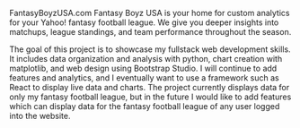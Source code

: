FantasyBoyzUSA.com
Fantasy Boyz USA is your home for custom analytics for your Yahoo! fantasy football league. 
We give you deeper insights into matchups, league standings, and team performance throughout the season.

The goal of this project is to showcase my fullstack web development skills. It includes data organization and analysis with python,
chart creation with matplotlib, and web design using Bootstrap Studio. I will continue to add features and analytics, and I eventually
want to use a framework such as React to display live data and charts. The project currently displays data for only my fantasy football
league, but in the future I would like to add features which can display data for the fantasy football league of any user logged into the 
website. 
